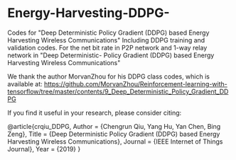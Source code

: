 # Energy-Harvesting-DDPG-
Codes for "Deep Deterministic Policy Gradient (DDPG) based Energy Harvesting Wireless Communications"
Including DDPG training and validation codes.
For the net bit rate in P2P network and 1-way relay network in "Deep Deterministic-
Policy Gradient (DDPG) based Energy Harvesting Wireless Communications"

We thank the author MorvanZhou for his DDPG class codes, which is available at:
https://github.com/MorvanZhou/Reinforcement-learning-with-tensorflow/tree/master/contents/9_Deep_Deterministic_Policy_Gradient_DDPG


If you find it useful in your research, please consider citing:

@article{crqiu_DDPG,
    Author = {Chengrun Qiu, Yang Hu, Yan Chen, Bing Zeng},
    Title = {Deep Deterministic Policy Gradient (DDPG) based Energy Harvesting Wireless Communications},
    Journal = {IEEE Internet of Things Journal},
    Year = {2019}
}
